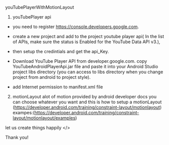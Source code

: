 youTubePlayerWithMotionLayout 

1) youTubePlayer api
 
 - you need to register https://console.developers.google.com.
 
 - create a new project and add to the project
 youtube player api( In the list of APIs, make sure the status is Enabled for the YouTube Data API v3.),
 
- then setup the credintials and get the api_Key.
 
 - Download YouTube Player API from developer.google.com.
 copy YouTubeAndroidPlayerApi.jar file and paste it into your Android Studio project 
 libs directory (you can access to libs directory when you change project from android to project style).
 
 - add Internet permission to manifest.xml file
 <uses-permission android:name="android.permission.INTERNET" />
 
 
 2) motionLayout
  alot of motion provided by android developer docs you can choose whatever you want
  and this is how to setup a motionLayout (https://developer.android.com/training/constraint-layout/motionlayout)
  exampes:(https://developer.android.com/training/constraint-layout/motionlayout/examples)



 let us create things happily </>
  
  
  
  Thank you!

